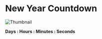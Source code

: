 # New Year Countdown

![Thumbnail](https://user-images.githubusercontent.com/81156510/148771498-a15d9457-65ea-4dcd-aba0-51eee788d3d3.png)

**Days : Hours : Minutes : Seconds**
